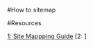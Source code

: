 #How to sitemap

#Resources

[1: Site Mappping Guide](https://slickplan.com/blog/site-mapping-a-comprehensive-guide)
[2: ]